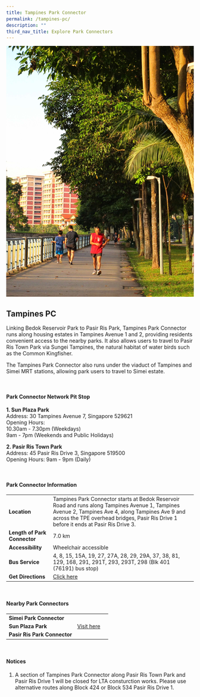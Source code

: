 ```yaml
---
title: Tampines Park Connector
permalink: /tampines-pc/
description: ""
third_nav_title: Explore Park Connectors
---
```

![](/images/tampines%20pc.JPG)

## Tampines PC

Linking Bedok Reservoir Park to Pasir Ris Park, Tampines Park Connector runs along housing estates in Tampines Avenue 1 and 2, providing residents convenient access to the nearby parks. It also allows users to travel to Pasir Ris Town Park via Sungei Tampines, the natural habitat of water birds such as the Common Kingfisher.

The Tampines Park Connector also runs under the viaduct of Tampines and Simei MRT stations, allowing park users to travel to Simei estate.

<br>

#### Park Connector Network Pit Stop

**1. Sun Plaza Park**<br>
Address: 30 Tampines Avenue 7, Singapore 529621<br>
Opening Hours:<br>
10.30am - 7.30pm (Weekdays)<br>
9am - 7pm (Weekends and Public Holidays)

**2. Pasir Ris Town Park**<br>
Address: 45 Pasir Ris Drive 3, Singapore 519500<br>
Opening Hours: 9am - 9pm (Daily)

<br>

#### Park Connector Information

|  |  |  |
| -------- | -------- | -------- |
| **Location** | Tampines Park Connector starts at Bedok Reservoir Road and runs along Tampines Avenue 1, Tampines Avenue 2, Tampines Ave 4, along Tampines Ave 9 and across the TPE overhead bridges, Pasir Ris Drive 1 before it ends at Pasir Ris Drive 3. |  |
| **Length of Park Connector** | 7.0 km |  |
| **Accessibility** | Wheelchair accessible | |
| **Bus Service** |4, 8, 15, 15A, 19, 27, 27A, 28, 29, 29A, 37, 38, 81, 129, 168, 291, 291T, 293, 293T, 298 (Blk 401 (76191) bus stop)| |
| **Get Directions** | [Click here](https://www.onemap.gov.sg/main/v2/?lat=1.3569440536588102&amp;lng=103.94423868766883)| |

<br>	

#### Nearby Park Connectors

|   |  |  |
| -------- | -------- | -------- |
| **Simei Park Connector** | | |
| **Sun Plaza Park** | [Visit here](https://www.nparks.gov.sg/gardens-parks-and-nature/parks-and-nature-reserves/sun-plaza-park) | | 
| **Pasir Ris Park Connector** | | |

<br>

#### Notices
1. A section of Tampines Park Connector along Pasir Ris Town Park and Pasir Ris Drive 1 will be closed for LTA consturction works. Please use alternative routes along Block 424 or Block 534 Pasir Ris Drive 1.